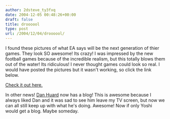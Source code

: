 ```yaml
---
author: 2dsteve_ty3fxq
date: 2004-12-05 00:48:26+00:00
draft: false
title: droooool
type: post
url: /2004/12/04/droooool/
---
```


I found these pictures of what EA says will be the next generation of thier games. They look SO awesome! Its crazy! I was impressed by the new football games because of the incredible realism, but this totally blows them out of the water! Its ridiculous! I never thought games could look so real.  I would have posted the pictures but it wasn't working, so click the link below.

[Check it out here.](http://www.1up.com/do/newsStory?cId=3136966)

In other news! [Dan Huard](http://danhuard.typepad.com) now has a blog! This is awesome because I always liked Dan and it was sad to see him leave my TV screen, but now we can all still keep up with what he's doing. Awesome! Now if only Yoshi would get a blog. Maybe someday.


